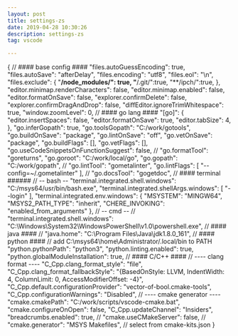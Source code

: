 ```yaml
---
layout: post
title: settings-zs
date: 2019-04-28 10:30:26
description: settings-zs
tag: vscode

---
```

{
    // #### base config ####
    "files.autoGuessEncoding": true,
    "files.autoSave": "afterDelay",
    "files.encoding": "utf8",
    "files.eol": "\n",
    "files.exclude": {
        "**/node_modules/": true,
        "**/.git/":true,
        "**/ipch/":true,
    },
    "editor.minimap.renderCharacters": false,
    "editor.minimap.enabled": false,
    "editor.formatOnSave": false,
    "explorer.confirmDelete": false,
    "explorer.confirmDragAndDrop": false,
    "diffEditor.ignoreTrimWhitespace": true,
    "window.zoomLevel": 0,
    // #### go lang ####
    "[go]": {
        "editor.insertSpaces": false,
        "editor.formatOnSave": true,
        "editor.tabSize": 4,
    },
    "go.inferGopath": true,
    "go.toolsGopath": "C:/work/gotools",
    "go.buildOnSave": "package",
    "go.lintOnSave": "off",
    "go.vetOnSave": "package",
    "go.buildFlags": [],
    "go.vetFlags": [],
    "go.useCodeSnippetsOnFunctionSuggest": false,
    // "go.formatTool": "goreturns",
    "go.goroot": "C:/work/local/go",
    "go.gopath": "C:/work/gopath",
    // "go.lintTool": "gometalinter",
    "go.lintFlags": [
        "--config=~/.gometalinter"
    ],
    // "go.docsTool": "gogetdoc",
    // #### terminal ######
    // -- bash --
    "terminal.integrated.shell.windows": "C:/msys64/usr/bin/bash.exe",
    "terminal.integrated.shellArgs.windows": [
        "--login"
    ],
    "terminal.integrated.env.windows": {
        "MSYSTEM": "MINGW64",
        "MSYS2_PATH_TYPE": "inherit",
        "CHERE_INVOKING": "enabled_from_arguments"
    },
    // -- cmd --
    // "terminal.integrated.shell.windows": "C:\\Windows\\System32\\WindowsPowerShell\\v1.0\\powershell.exe",
    // #### java ####
    // "java.home": "C:\\Program Files\\Java\\jdk1.8.0_161",
    // #### python ####
    // add C:\msys64\home\Administrator/.local/bin to PATH
    "python.pythonPath": "python3",
    "python.linting.enabled": true,
    "python.globalModuleInstallation": true,
    // #### C/C++  ####
    // ---- clang format ----
    "C_Cpp.clang_format_style": "file",
    "C_Cpp.clang_format_fallbackStyle": "{BasedOnStyle: LLVM, IndentWidth: 4, ColumnLimit: 0, AccessModifierOffset: -4}",
    "C_Cpp.default.configurationProvider": "vector-of-bool.cmake-tools",
    "C_Cpp.configurationWarnings": "Disabled",
    // ---- cmake generator ----
    "cmake.cmakePath": "C:/work/scripts/vscode-cmake.bat",
    "cmake.configureOnOpen": false,
    "C_Cpp.updateChannel": "Insiders",
    "breadcrumbs.enabled": true,
    // "cmake.useCMakeServer": false,
    //  "cmake.generator": "MSYS Makefiles", // select from cmake-kits.json
}